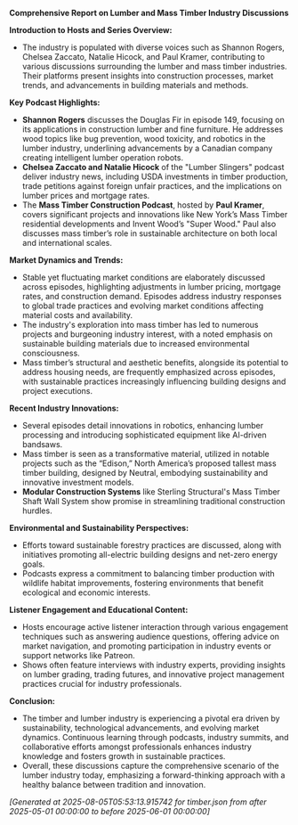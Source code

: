 **Comprehensive Report on Lumber and Mass Timber Industry Discussions**

**Introduction to Hosts and Series Overview:**
- The industry is populated with diverse voices such as Shannon Rogers, Chelsea Zaccato, Natalie Hicock, and Paul Kramer, contributing to various discussions surrounding the lumber and mass timber industries. Their platforms present insights into construction processes, market trends, and advancements in building materials and methods.

**Key Podcast Highlights:**
- **Shannon Rogers** discusses the Douglas Fir in episode 149, focusing on its applications in construction lumber and fine furniture. He addresses wood topics like bug prevention, wood toxicity, and robotics in the lumber industry, underlining advancements by a Canadian company creating intelligent lumber operation robots.
- **Chelsea Zaccato and Natalie Hicock** of the "Lumber Slingers" podcast deliver industry news, including USDA investments in timber production, trade petitions against foreign unfair practices, and the implications on lumber prices and mortgage rates.
- The **Mass Timber Construction Podcast**, hosted by **Paul Kramer**, covers significant projects and innovations like New York’s Mass Timber residential developments and Invent Wood’s "Super Wood." Paul also discusses mass timber’s role in sustainable architecture on both local and international scales.

**Market Dynamics and Trends:**
- Stable yet fluctuating market conditions are elaborately discussed across episodes, highlighting adjustments in lumber pricing, mortgage rates, and construction demand. Episodes address industry responses to global trade practices and evolving market conditions affecting material costs and availability.
- The industry's exploration into mass timber has led to numerous projects and burgeoning industry interest, with a noted emphasis on sustainable building materials due to increased environmental consciousness.
- Mass timber’s structural and aesthetic benefits, alongside its potential to address housing needs, are frequently emphasized across episodes, with sustainable practices increasingly influencing building designs and project executions.

**Recent Industry Innovations:**
- Several episodes detail innovations in robotics, enhancing lumber processing and introducing sophisticated equipment like AI-driven bandsaws.
- Mass timber is seen as a transformative material, utilized in notable projects such as the “Edison,” North America’s proposed tallest mass timber building, designed by Neutral, embodying sustainability and innovative investment models.
- **Modular Construction Systems** like Sterling Structural's Mass Timber Shaft Wall System show promise in streamlining traditional construction hurdles.

**Environmental and Sustainability Perspectives:**
- Efforts toward sustainable forestry practices are discussed, along with initiatives promoting all-electric building designs and net-zero energy goals.
- Podcasts express a commitment to balancing timber production with wildlife habitat improvements, fostering environments that benefit ecological and economic interests.

**Listener Engagement and Educational Content:**
- Hosts encourage active listener interaction through various engagement techniques such as answering audience questions, offering advice on market navigation, and promoting participation in industry events or support networks like Patreon.
- Shows often feature interviews with industry experts, providing insights on lumber grading, trading futures, and innovative project management practices crucial for industry professionals.

**Conclusion:**
- The timber and lumber industry is experiencing a pivotal era driven by sustainability, technological advancements, and evolving market dynamics. Continuous learning through podcasts, industry summits, and collaborative efforts amongst professionals enhances industry knowledge and fosters growth in sustainable practices.
- Overall, these discussions capture the comprehensive scenario of the lumber industry today, emphasizing a forward-thinking approach with a healthy balance between tradition and innovation.

*[Generated at 2025-08-05T05:53:13.915742 for timber.json from after 2025-05-01 00:00:00 to before 2025-06-01 00:00:00]*
